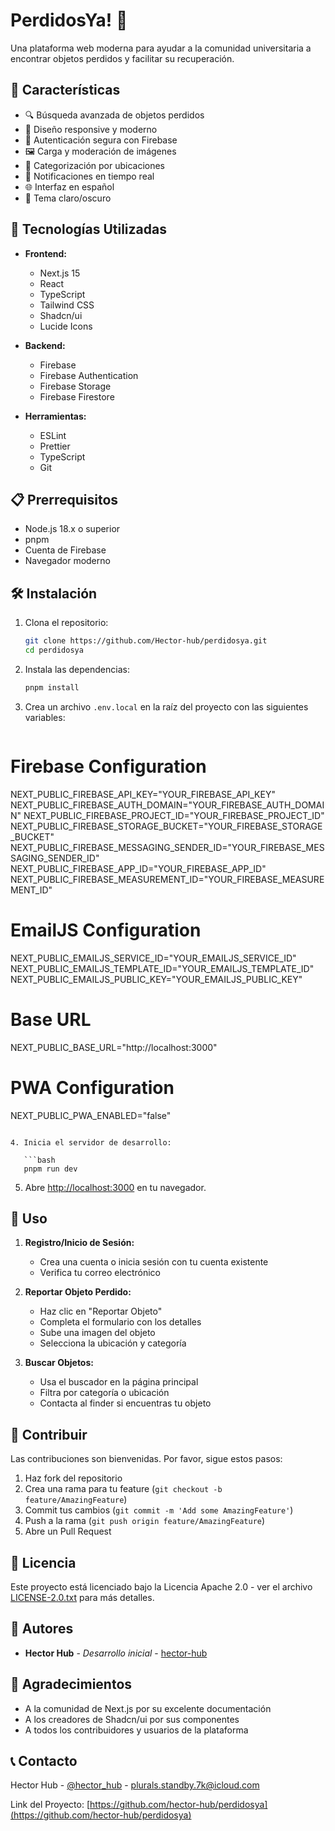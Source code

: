 # PerdidosYa! 🎒

Una plataforma web moderna para ayudar a la comunidad universitaria a encontrar objetos perdidos y facilitar su recuperación.

## 🌟 Características

- 🔍 Búsqueda avanzada de objetos perdidos
- 📱 Diseño responsive y moderno
- 🔐 Autenticación segura con Firebase
- 🖼️ Carga y moderación de imágenes
- 📍 Categorización por ubicaciones
- 🔔 Notificaciones en tiempo real
- 🌐 Interfaz en español
- 🎨 Tema claro/oscuro

## 🚀 Tecnologías Utilizadas

- **Frontend:**

  - Next.js 15
  - React
  - TypeScript
  - Tailwind CSS
  - Shadcn/ui
  - Lucide Icons

- **Backend:**

  - Firebase
  - Firebase Authentication
  - Firebase Storage
  - Firebase Firestore

- **Herramientas:**
  - ESLint
  - Prettier
  - TypeScript
  - Git

## 📋 Prerrequisitos

- Node.js 18.x o superior
- pnpm
- Cuenta de Firebase
- Navegador moderno

## 🛠️ Instalación

1. Clona el repositorio:

   ```bash
   git clone https://github.com/Hector-hub/perdidosya.git
   cd perdidosya
   ```

2. Instala las dependencias:

   ```bash
   pnpm install
   ```

3. Crea un archivo `.env.local` en la raíz del proyecto con las siguientes variables:

   ```plaintext

   ```

# Firebase Configuration

NEXT_PUBLIC_FIREBASE_API_KEY="YOUR_FIREBASE_API_KEY"
NEXT_PUBLIC_FIREBASE_AUTH_DOMAIN="YOUR_FIREBASE_AUTH_DOMAIN"
NEXT_PUBLIC_FIREBASE_PROJECT_ID="YOUR_FIREBASE_PROJECT_ID"
NEXT_PUBLIC_FIREBASE_STORAGE_BUCKET="YOUR_FIREBASE_STORAGE_BUCKET"
NEXT_PUBLIC_FIREBASE_MESSAGING_SENDER_ID="YOUR_FIREBASE_MESSAGING_SENDER_ID"
NEXT_PUBLIC_FIREBASE_APP_ID="YOUR_FIREBASE_APP_ID"
NEXT_PUBLIC_FIREBASE_MEASUREMENT_ID="YOUR_FIREBASE_MEASUREMENT_ID"

# EmailJS Configuration

NEXT_PUBLIC_EMAILJS_SERVICE_ID="YOUR_EMAILJS_SERVICE_ID"
NEXT_PUBLIC_EMAILJS_TEMPLATE_ID="YOUR_EMAILJS_TEMPLATE_ID"
NEXT_PUBLIC_EMAILJS_PUBLIC_KEY="YOUR_EMAILJS_PUBLIC_KEY"

# Base URL

NEXT_PUBLIC_BASE_URL="http://localhost:3000"

# PWA Configuration

NEXT_PUBLIC_PWA_ENABLED="false"

````

4. Inicia el servidor de desarrollo:

   ```bash
   pnpm run dev
````

5. Abre [http://localhost:3000](http://localhost:3000) en tu navegador.

## 📱 Uso

1. **Registro/Inicio de Sesión:**

   - Crea una cuenta o inicia sesión con tu cuenta existente
   - Verifica tu correo electrónico

2. **Reportar Objeto Perdido:**

   - Haz clic en "Reportar Objeto"
   - Completa el formulario con los detalles
   - Sube una imagen del objeto
   - Selecciona la ubicación y categoría

3. **Buscar Objetos:**
   - Usa el buscador en la página principal
   - Filtra por categoría o ubicación
   - Contacta al finder si encuentras tu objeto

## 🤝 Contribuir

Las contribuciones son bienvenidas. Por favor, sigue estos pasos:

1. Haz fork del repositorio
2. Crea una rama para tu feature (`git checkout -b feature/AmazingFeature`)
3. Commit tus cambios (`git commit -m 'Add some AmazingFeature'`)
4. Push a la rama (`git push origin feature/AmazingFeature`)
5. Abre un Pull Request

## 📄 Licencia

Este proyecto está licenciado bajo la Licencia Apache 2.0 - ver el archivo [LICENSE-2.0.txt](LICENSE-2.0.txt) para más detalles.

## 👥 Autores

- **Hector Hub** - _Desarrollo inicial_ - [hector-hub](https://github.com/hector-hub)

## 🙏 Agradecimientos

- A la comunidad de Next.js por su excelente documentación
- A los creadores de Shadcn/ui por sus componentes
- A todos los contribuidores y usuarios de la plataforma

## 📞 Contacto

Hector Hub - [@hector_hub](https://twitter.com/hector_hub) - plurals.standby.7k@icloud.com

Link del Proyecto: [https://github.com/hector-hub/perdidosya](https://github.com/hector-hub/perdidosya)

